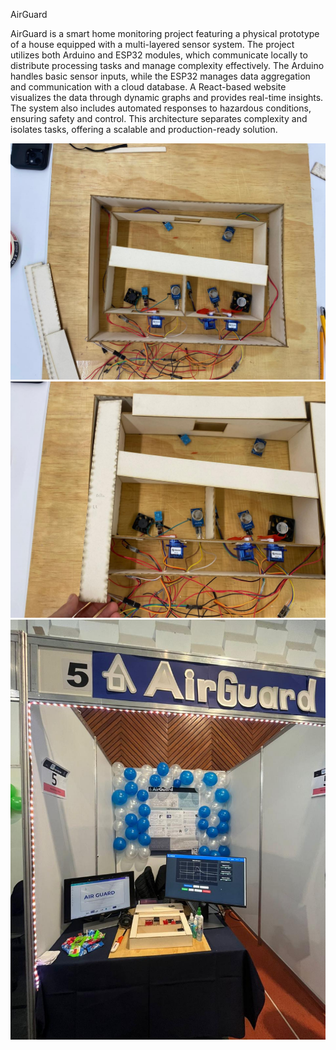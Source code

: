 AirGuard 

AirGuard is a smart home monitoring project featuring a physical prototype of a house equipped with a multi-layered sensor system. The project utilizes both Arduino and ESP32 modules, which communicate locally to distribute processing tasks and manage complexity effectively. The Arduino handles basic sensor inputs, while the ESP32 manages data aggregation and communication with a cloud database. A React-based website visualizes the data through dynamic graphs and provides real-time insights. The system also includes automated responses to hazardous conditions, ensuring safety and control. This architecture separates complexity and isolates tasks, offering a scalable and production-ready solution.

![AirGuard Prototype](/Airguard1.jpeg)
![AirGuard Prototype](/Airguard2.jpeg)
![AirGuard Prototype](/Airguard3.jpeg)
